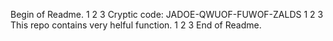 Begin of Readme.
1
2
3
Cryptic code: JADOE-QWUOF-FUWOF-ZALDS
1
2
3
This repo contains very helful function.
1
2
3
End of Readme.